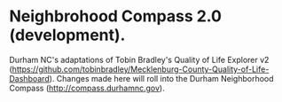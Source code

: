 Neighbrohood Compass 2.0 (development).
==========

Durham NC's adaptations of Tobin Bradley's Quality of Life Explorer v2 (https://github.com/tobinbradley/Mecklenburg-County-Quality-of-Life-Dashboard). Changes made here will roll into the Durham Neighborhood Compass (http://compass.durhamnc.gov).

